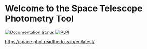 Welcome to the Space Telescope Photometry Tool
==============================================

[![Documentation Status](https://readthedocs.org/projects/space_phot/badge/?version=latest)](http://space-phot.readthedocs.org/en/latest/?badge=latest)
[![PyPI](https://img.shields.io/pypi/v/st_phot.svg?style=flat-square)](https://pypi.python.org/pypi/space_phot)

https://space-phot.readthedocs.io/en/latest/
